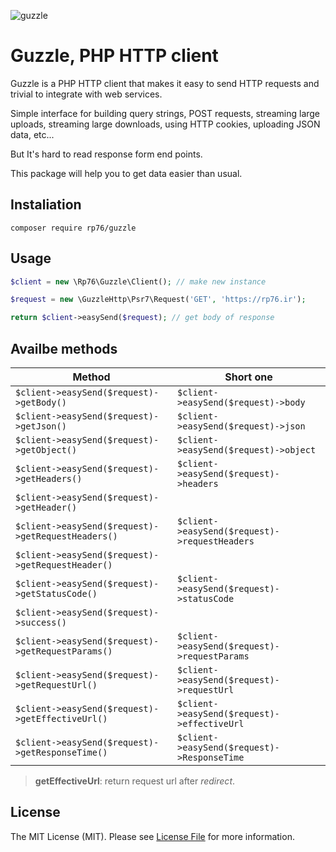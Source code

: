 ![guzzle](https://raw.githubusercontent.com/guzzle/guzzle/master/.github/logo.png)

# Guzzle, PHP HTTP client

Guzzle is a PHP HTTP client that makes it easy to send HTTP requests and trivial to integrate with web services.

Simple interface for building query strings, POST requests, streaming large uploads, streaming large downloads, using HTTP cookies, uploading JSON data, etc...

But It's hard to read response form end points.

This package will help you to get data easier than usual.

## Instaliation

```shell
composer require rp76/guzzle
```

## Usage

```php
$client = new \Rp76\Guzzle\Client(); // make new instance

$request = new \GuzzleHttp\Psr7\Request('GET', 'https://rp76.ir');

return $client->easySend($request); // get body of response
```

## Availbe methods

| Method       | Short one                                    |
|--------------|----------------------------------------------|
|`$client->easySend($request)->getBody()` | `$client->easySend($request)->body`          |
|`$client->easySend($request)->getJson()` | `$client->easySend($request)->json`          |
|`$client->easySend($request)->getObject()` | `$client->easySend($request)->object`        |
|`$client->easySend($request)->getHeaders()` | `$client->easySend($request)->headers`       |
|`$client->easySend($request)->getHeader()` |                                              |
|`$client->easySend($request)->getRequestHeaders()` | `$client->easySend($request)->requestHeaders` |
|`$client->easySend($request)->getRequestHeader()` |                                              |
|`$client->easySend($request)->getStatusCode()` | `$client->easySend($request)->statusCode`    |
|`$client->easySend($request)->success()` |                                              |
|`$client->easySend($request)->getRequestParams()` | `$client->easySend($request)->requestParams` |
|`$client->easySend($request)->getRequestUrl()` | `$client->easySend($request)->requestUrl`    |
|`$client->easySend($request)->getEffectiveUrl()` | `$client->easySend($request)->effectiveUrl`  |
|`$client->easySend($request)->getResponseTime()` | `$client->easySend($request)->ResponseTime`  |

> **getEffectiveUrl**: return request url after _redirect_.


## License
The MIT License (MIT). Please see [License File](https://github.com/RezaParsian/Guzzle/blob/master/LICENCE) for more information.